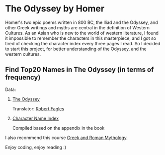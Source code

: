 # The Odyssey by Homer

Homer's two epic poems written in 800 BC, the Iliad and the Odyssey, and other Greek writings and myths are central in the definition of Western Cultures. 
As an Asian who is new to the world of western literature, I found it impossible to remember the characters in this masterpiece, and I got so tired of checking the character index every three pages I read. So I decided to start this project, for better understanding of the Odyssey, and the western cultures. 

## Find Top20 Names in The Odyssey (in terms of frequency)

Data:

1. [The Odyssey](https://github.com/akizeng/The-Odyssey/blob/master/data/the_odyssey_translated_by_robert_fagles.txt)

    Translator: [Robert Fagles](https://en.wikipedia.org/wiki/Robert_Fagles)

2. [Character Name Index](https://github.com/akizeng/The-Odyssey/blob/master/data/characters_index.xlsx)

    Compiled based on the appendix in the book
    
    

I also recommend this course [Greek and Roman Mythology](https://www.coursera.org/learn/mythology). 

Enjoy coding, enjoy reading :)




